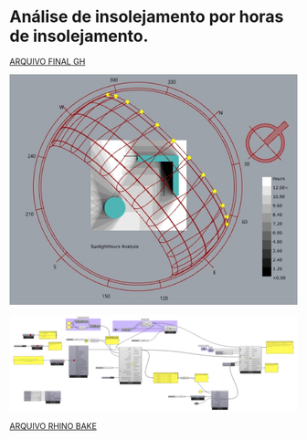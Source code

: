 # Análise de insolejamento por horas de insolejamento.



[ARQUIVO FINAL GH](./sunpath_DAYL_LIGHT_HOURS_ANALISE_FINAL.gh)

![horas de sol final](./horas_de_sol_final_rhino.jpg)

![Horas de Sol gh](./horas_de_Sol_Final.png)

[ARQUIVO RHINO BAKE](./ANÁLISE_HORAS_DE_INSOLEJAMENTO_21_12_SAVADRO_BA_BR.3dm)